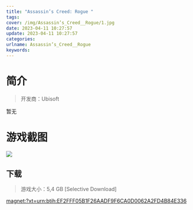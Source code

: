 ```yaml
---
title: "Assassin’s Creed: Rogue "
tags: 
cover: /img/Assassin’s_Creed__Rogue/1.jpg
date: 2023-04-11 10:27:57
update: 2023-04-11 10:27:57
categories: 
urlname: Assassin’s_Creed__Rogue
keywords: 
---
```

# 简介

> 开发商：Ubisoft

暂无

# 游戏截图

![](/img/Assassin’s_Creed__Rogue/2.jpg)


## 下载

> 游戏大小：5,4 GB [Selective Download]

[magnet:?xt=urn:btih:EF2FFF05B1F26AADF9F6CA0D0062A2FD4B84E336](magnet:?xt=urn:btih:EF2FFF05B1F26AADF9F6CA0D0062A2FD4B84E336)